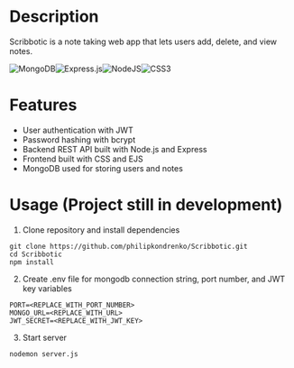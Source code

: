 # Description
Scribbotic is a note taking web app that lets users add, delete, and view notes. 

![MongoDB](https://img.shields.io/badge/MongoDB-%234ea94b.svg?style=for-the-badge&logo=mongodb&logoColor=white)![Express.js](https://img.shields.io/badge/express.js-%23404d59.svg?style=for-the-badge&logo=express&logoColor=%2361DAFB)![NodeJS](https://img.shields.io/badge/node.js-6DA55F?style=for-the-badge&logo=node.js&logoColor=white)![CSS3](https://img.shields.io/badge/css3-%231572B6.svg?style=for-the-badge&logo=css3&logoColor=white)



# Features
- User authentication with JWT
- Password hashing with bcrypt
- Backend REST API built with Node.js and Express
- Frontend built with CSS and EJS 
- MongoDB used for storing users and notes


# Usage (Project still in development)
1. Clone repository and install dependencies
```
git clone https://github.com/philipkondrenko/Scribbotic.git
cd Scribbotic
npm install
```
2. Create .env file for mongodb connection string, port number, and JWT key variables
```
PORT=<REPLACE_WITH_PORT_NUMBER>
MONGO_URL=<REPLACE_WITH_URL>
JWT_SECRET=<REPLACE_WITH_JWT_KEY>
```
3. Start server
```
nodemon server.js
```

